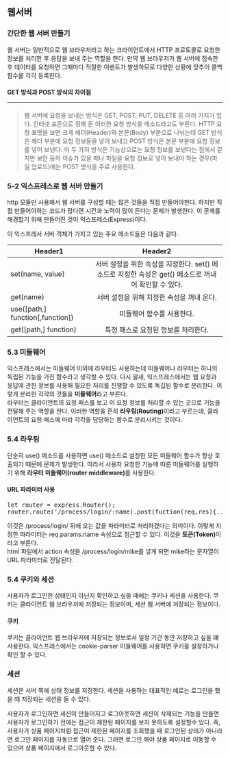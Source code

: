 ## 웹서버

### 간단한 웹 서버 만들기

웹 서버는 일반적으로 웹 브라우저라고 하는 크라이언트에서 HTTP 프로토콜로 요청한 정보를 처리한 후 응답을 보내 주는 역할을 한다. 만약 웹 브라우저가 웹 서버에 접속한 후 데이터를 요청하면 그때마다 적절한 이벤트가 발생하므로 다양한 상황에 맞추어 콜백 함수를 각각 등록한다.  

#### GET 방식과 POST 방식의 차이점<hr>

> 웹 서버에 요청을 보내는 방식은 GET, POST, PUT, DELETE 등 여러 가지가 있다. 인터넷 표준으로 정해 둔 이러한 요청 방식을 메소드라고도 부른다. HTTP 요청 포맷을 보면 크게 헤더(Header)와 본문(Body) 부분으로 나뉘는데 GET 방식은 헤더 부분에 요청 정보들을 넣어 보내고 POST 방식은 본문 부분에 요청 정보를 넣어 보낸다. 이 두 가지 방식은 기능상으로는 요청 정보를 보낸다는 점에서 같지만 보안 등의 이슈가 있을 때나 파일을 요청 정보로 넣어 보내야 하는 경우(파일 업로드)에는 POST 방식을 주로 사용한다.


### 5-2 익스프레스로 웹 서버 만들기
 
http 모듈만 사용해서 웹 서버를 구성할 때는 많은 것들을 직접 만들어야한다. 하지만 직접 만들어야하는 코드가 많다면 시간과 노력이 많이 든다는 문제가 발생한다. 이 문제를 해경할기 위해 만들어진 것이 익스프레스(Express)이다.

이 익스프레서 서버 객체가 가지고 있는 주요 메소드들은 다음과 같다.  

|<center>Header1</center> |  <center>Header2</center> 
|:--------|:--------:|
|set(name, value) |서버 설정을 위한 속성을 지정한다. set() 메소드로 지정한 속성은 get() 메소드로 꺼내어 확인할 수 있다.|
|get(name) |서버 설정을 위해 지정한 속성을 꺼내 온다.|
|use([path,] function[,function])| 미들웨어 함수를 사용한다.|
|get([path,] function)| 특정 패스로 요청된 정보를 처리한다.|

### 5.3 미들웨어
익스프레스에서는 미들웨어 이외에 라우터도 사용하는데 미들웨어나 라우터는 하나의 독립된 기능을 가진 함수라고 생각할 수 있다. 다시 말새, 익스프레스에서는 웹 요청과 응답에 관한 정보를 사용해 필요한 처리를 진행할 수 있도록 독깁된 함수로 분리한다. 이렇게 분리한 각각의 것들을 <b>미들웨어</b>라고 부른다.  
라우터는 클라이언트의 요청 패스를 보고 이 요청 정보를 처리할 수 있는 곳으로 기능을 전달해 주는 역할을 한다. 이러한 역할을 흔히 <b>라우팅(Routing)</b>이라고 부르는데, 클라이언트의 요청 패스에 따라 각각을 담당하는 함수로 분리시키는 것이다.

### 5.4 라우팅
단순히 use() 메소드를 사용하면 use() 메소드로 설정한 모든 미들웨어 함수가 항상 호출되기 때문에 문제가 발생한다. 따라서 사용자 요청한 기능에 따른 미들웨어를 실행하기 위해 <b>라우터 미들웨어(router middleware)</b>를 사용한다.

#### URL 파라미터 사용

<pre>
let router = express.Router();
router.route('/process/login/:name).post(fuction(req,res){...});
</pre>

이것은 /process/login/ 뒤에 오는 값을 파라미터로 처리하겠다는 의미이다. 이렇게 지정한 파라미터는 req.params.name 속성으로 접근할 수 있다. 이것을 <b>토큰(Token)</b>이라고 부른다.  
html 파일에서 action 속성을 /process/login/mike를 넣게 되면 mike라는 문자열이 URL 파라미터로 전달된다.

### 5.4 쿠키와 세션

사용자가 로그인한 상태인지 아닌지 확인하고 싶을 때에는 쿠키나 세션을 사용한다. 쿠키는 클라이언트 웹 브라우저에 저장되는 정보이며, 세션 웹 서버에 저장되는 정보이다.

#### 쿠키
쿠키는 클라이언트 웹 브라우저에 저장되는 정보로서 일정 기간 동안 저장하고 싶을 떄 사용한다. 익스프레스에서는 cookie-parser 미들웨어를 사용하면 쿠키를 설정하거나 확인 할 수 있다.

### 세션
세션은 서버 쪽에 상태 정보를 저장한다. 세션을 사용하는 대표적인 예로는 로그인을 했을 때 저장되는 세션을 들 수 있다.

사용자가 로그인하면 세션이 만들어지고 로그아웃하면 세션이 삭제되는 기능을 만들면 사용자가 로그인하기 전에는 접근이 제한된 페이지를 보지 못하도록 설정할수 있다. 즉, 사용자가 상품 페이지처럼 접근이 제한된 페이지를 조회했을 때 로그인된 상태가 아니라면 로그인 페이지를 자동으로 열어 준다. 그러면 로그인 해야 상품 페이지로 이동할 수 있으며 상품 페이지에서 로그아웃할 수 있다.
